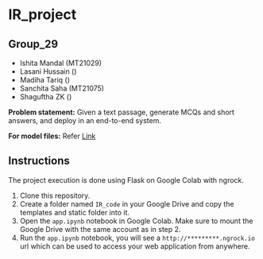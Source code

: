 # IR_project

## Group_29

+ Ishita Mandal (MT21029)
+ Lasani Hussain ()
+ Madiha Tariq ()
+ Sanchita Saha (MT21075)
+ Shaguftha ZK ()

**Problem statement:** Given a text passage, generate MCQs and short answers, and deploy in an end-to-end system.

**For model files:** Refer [Link](https://drive.google.com/drive/folders/1-kLtMFs_7k_N-sMhNvegECL9vEkv24XV?usp=sharing)

## Instructions

The project execution is done using Flask on Google Colab with ngrock. 

1. Clone this repository.
2. Create a folder named `IR_code` in your Google Drive and copy the templates and static folder into it.
3. Open the `app.ipynb` notebook in Google Colab. Make sure to mount the Google Drive with the same account as in step 2.
4. Run the `app.ipynb` notebook, you will see a `http://*********.ngrock.io` url which can be used to access your web application from anywhere.

